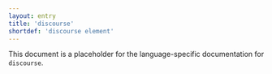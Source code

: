 ```yaml
---
layout: entry
title: 'discourse'
shortdef: 'discourse element'
---
```


This document is a placeholder for the language-specific documentation
for `discourse`.
